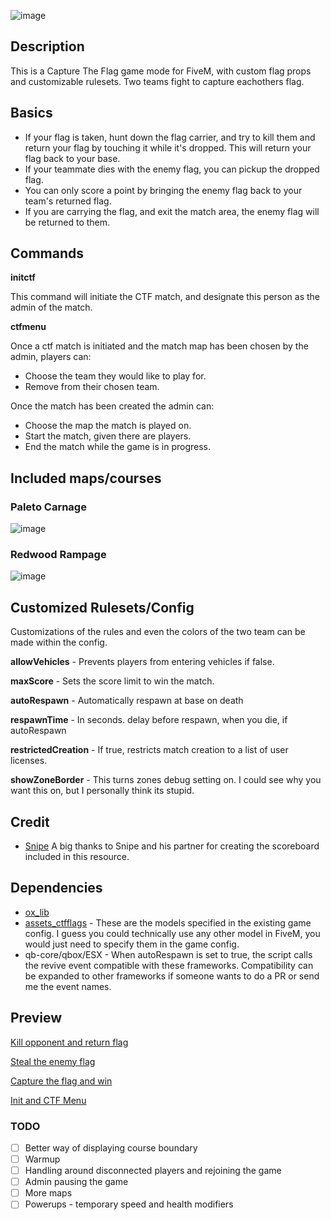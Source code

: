 ![image](https://user-images.githubusercontent.com/70592880/208999774-f85d79c7-691b-4614-b438-3883fd2ab80d.png)
## Description
This is a Capture The Flag game mode for FiveM, with custom flag props and customizable rulesets. Two teams fight to capture eachothers flag.

## Basics
 - If your flag is taken, hunt down the flag carrier, and try to kill them and return your flag by touching it while it's dropped. This will return your flag back to your base.
 - If your teammate dies with the enemy flag, you can pickup the dropped flag.
 - You can only score a point by bringing the enemy flag back to your team's returned flag.
 - If you are carrying the flag, and exit the match area, the enemy flag will be returned to them.

## Commands
**initctf**

This command will initiate the CTF match, and designate this person as the admin of the match. 

**ctfmenu**

Once a ctf match is initiated and the match map has been chosen by the admin, players can:
 - Choose the team they would like to play for.
 - Remove from their chosen team.

Once the match has been created the admin can:
 - Choose the map the match is played on.
 - Start the match, given there are players.
 - End the match while the game is in progress.

## Included maps/courses
### Paleto Carnage
![image](https://user-images.githubusercontent.com/70592880/208991323-b862ceec-6c23-4fe9-854b-796f32904d06.png)

### Redwood Rampage
![image](https://user-images.githubusercontent.com/70592880/208991356-f06819d4-643f-4249-bccd-f4448da4c6dc.png)

## Customized Rulesets/Config
Customizations of the rules and even the colors of the two team can be made within the config.

**allowVehicles** - Prevents players from entering vehicles if false.

**maxScore** - Sets the score limit to win the match.

**autoRespawn** - Automatically respawn at base on death

**respawnTime** - In seconds. delay before respawn, when you die, if autoRespawn

**restrictedCreation** - If true, restricts match creation to a list of user licenses.

**showZoneBorder** - This turns zones debug setting on. I could see why you want this on, but I personally think its stupid.

## Credit
- [Snipe](https://github.com/pushkart2) A big thanks to Snipe and his partner for creating the scoreboard included in this resource.

## Dependencies
- [ox_lib](https://github.com/overextended/ox_lib)
- [assets_ctfflags](https://github.com/JoeSzymkowiczFiveM/assets_ctfflags) - These are the models specified in the existing game config. I guess you could technically use any other model in FiveM, you would just need to specify them in the game config.
- qb-core/qbox/ESX - When autoRespawn is set to true, the script calls the revive event compatible with these frameworks. Compatibility can be expanded to other frameworks if someone wants to do a PR or send me the event names.

## Preview
[Kill opponent and return flag](https://streamable.com/lv8hgr)

[Steal the enemy flag](https://streamable.com/dzfvf1)

[Capture the flag and win](https://streamable.com/ms48lf)

[Init and CTF Menu](https://streamable.com/vonjif)

### TODO
- [ ] Better way of displaying course boundary
- [ ] Warmup
- [ ] Handling around disconnected players and rejoining the game
- [ ] Admin pausing the game
- [ ] More maps
- [ ] Powerups - temporary speed and health modifiers
